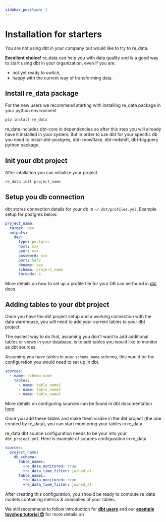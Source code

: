 ```yaml
---
sidebar_position: 2
---
```


# Installation for starters

You are not using dbt in your company but would like to try to re_data.

**Excellent choice!** re_data can help you with data quality and is a good way to start using dbt in your organization, even if you are:
 - not yet ready to switch,
 - happy with the current way of transforming data. 

## Install re_data package

For the new users we recommend starting with installing re_data package in your python environment

```bash
pip install re_data
```

re_data includes dbt-core in dependencies so after this step you will already have it installed in your system. But in order to use dbt for your specific db you need to install dbt-postgres, dbt-snowflake, dbt-redshift, dbt-bigquery python package.

## Init your dbt project

After intallation you can initialize your project.

```bash
re_data init project_name
```

## Setup you db connection

dbt stores connection details for your db in `~/.dbt/profiles.yml`. Example setup for postgres below:

```yml title=~/.dbt/profiles.yml
project_name:
  target: dev
  outputs:
    dev:
      type: postgres
      host: xxx
      user: xxx
      password: xxx
      port: 5432
      dbname: xxx
      schema: project_name
      threads: 4
```

More details on how to set up a profile file for your DB can be found in [dbt docs](https://docs.getdbt.com/dbt-cli/configure-your-profile)

## Adding tables to your dbt project

Once you have the dbt project setup and a working connection with the data warehouse, you will need to add your current tables to your dbt project.

The easiest way to do that, assuming you don't want to add additional tables or views in your database, is to add tables you would like to monitor as dbt sources.

Assuming you have tables in your `schema_name` schema, this would be the configuration you would need to set up in dbt.

```title=sources/schema.yml
sources:
  - name: schema_name
    tables:
      - name: table_name1
      - name: table_name2
      - name: table_name3
```

More details on configuring sources can be found in dbt documentation [here](https://docs.getdbt.com/docs/building-a-dbt-project/using-sources)

Once you add these tables and make them visible in the dbt project (the one created by re_data), you can start monitoring your tables in re_data.

re_data dbt source configuration needs to be your into your `dbt_project.yml`. Here is example of sources configuration in re_data.


```title=dbt_project.yml
sources:
  project_name:
    db_schema:
      table_name1:
        +re_data_monitored: true
        +re_data_time_filter: joined_at
      table_name1:
        +re_data_monitored: true
        +re_data_time_filter: joined_at
```

After creating this configuration, you should be ready to compute re_data models containing metrics & anomalies of your tables. 

We still recommend to follow introduction for **[dbt users](getting_started/toy_shop/toy_shop_data)** and our **[example toyshop tutorial 😊](getting_started/toy_shop/toy_shop_data)** for more details on 